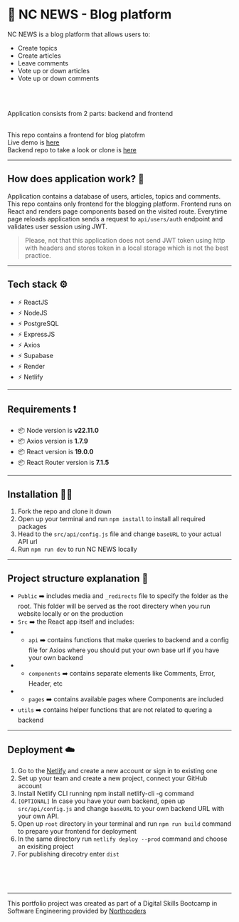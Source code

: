 # 📝 NC NEWS - Blog platform
NC NEWS is a blog platform that allows users to:
- Create topics
- Create articles
- Leave comments
- Vote up or down articles
- Vote up or down comments
<br />
<br />

Application consists from 2 parts: backend and frontend<br />
<br />

This repo contains a frontend for blog platofrm<br />
Live demo is [here](https://news-by-max-kly.netlify.app/)<br />
Backend repo to take a look or clone is [here](https://github.com/max-kly/nc-news)<br />

--- 
## How does application work? 🔧
Application contains a database of users, articles, topics and comments. This repo contains only frontend for the blogging platform. Frontend runs on React and renders page components based on the visited route. Everytime page reloads application sends a request to `api/users/auth` endpoint and validates user session using JWT. <br />

> Please, not that this application does not send JWT token using http with headers and stores token in a local storage which is not the best practice.
---
## Tech stack ⚙️
- ⚡ ReactJS
- ⚡ NodeJS
- ⚡ PostgreSQL
- ⚡ ExpressJS
- ⚡ Axios
- ⚡ Supabase
- ⚡ Render
- ⚡ Netlify
---
## Requirements ❗️
- 📦 Node version is **v22.11.0**
- 📦 Axios version is **1.7.9**
- 📦 React version is **19.0.0**
- 📦 React Router version is **7.1.5**<br />
---
## Installation 👨‍💻
1. Fork the repo and clone it down
2. Open up your terminal and run `npm install` to install all required packages
3. Head to the `src/api/config.js` file and change `baseURL` to your actual API url
3. Run `npm run dev` to run NC NEWS locally
---
## Project structure explanation 📁
- `Public` ➡️ includes media and `_redirects` file to specify the folder as the root. This folder will be served as the root directery when you run website locally or on the production<br />
- `Src` ➡️ the React app itself and includes:
- - `api` ➡️ contains functions that make queries to backend and a config file for Axios where you should put your own base url if you have your own backend
- - `components` ➡️ contains separate elements like Comments, Error, Header, etc
- - `pages` ➡️ contains available pages where Components are included
- `utils` ➡️ contains helper functions that are not related to quering a backend
---
## Deployment ☁️
1. Go to the [Netlify](https://www.netlify.com) and create a new account or sign in to existing one
2. Set up your team and create a new project, connect your GitHub account
3. Install Netlify CLI running npm install netlify-cli -g command
4. `[OPTIONAL]` In case you have your own backend, open up `src/api/config.js` and change `baseURL` to your own backend URL with your own API.
5. Open up `root` directory in your terminal and run `npm run build` command to prepare your frontend for deployment
6. In the same directory run `netlify deploy --prod` command and choose an exisiting project
7. For publishing direcotry enter `dist`
<br />
<br />
<br />

---
This portfolio project was created as part of a Digital Skills Bootcamp in Software Engineering provided by [Northcoders](https://northcoders.com)